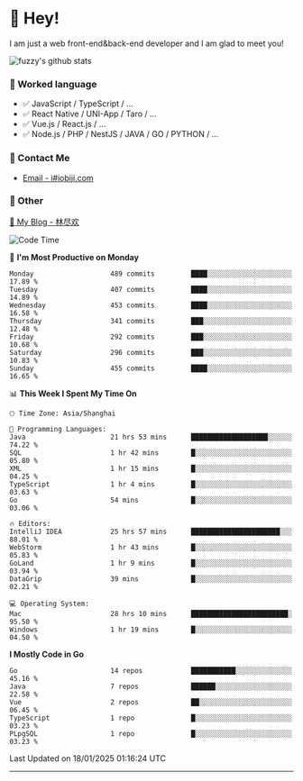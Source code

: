 # 👋 Hey!

I am just a web front-end&back-end developer and I am glad to meet you!

![fuzzy's github stats](https://github-readme-stats.vercel.app/api?username=JaydenForYou&&show_icons=true&&title_color=1abc9c&&icon_color=1abc9c)


### 📝 Worked language

- ✅ JavaScript / TypeScript / ...
- ✅ React Native / UNI-App / Taro / ...
- ✅ Vue.js / React.js / ...
- ✅ Node.js / PHP / NestJS / JAVA / GO / PYTHON / ...

### 📮 Contact Me

- [Email - i#iobiji.com](mailto:i@iobiji.com)


### 🤪 Other

[📌 My Blog - 林尽欢](https://iobiji.com)

<!--START_SECTION:waka-->
![Code Time](http://img.shields.io/badge/Code%20Time-1%2C505%20hrs%2052%20mins-blue)

📅 **I'm Most Productive on Monday** 

```text
Monday                   489 commits         ████░░░░░░░░░░░░░░░░░░░░░   17.89 % 
Tuesday                  407 commits         ████░░░░░░░░░░░░░░░░░░░░░   14.89 % 
Wednesday                453 commits         ████░░░░░░░░░░░░░░░░░░░░░   16.58 % 
Thursday                 341 commits         ███░░░░░░░░░░░░░░░░░░░░░░   12.48 % 
Friday                   292 commits         ███░░░░░░░░░░░░░░░░░░░░░░   10.68 % 
Saturday                 296 commits         ███░░░░░░░░░░░░░░░░░░░░░░   10.83 % 
Sunday                   455 commits         ████░░░░░░░░░░░░░░░░░░░░░   16.65 % 
```


📊 **This Week I Spent My Time On** 

```text
🕑︎ Time Zone: Asia/Shanghai

💬 Programming Languages: 
Java                     21 hrs 53 mins      ███████████████████░░░░░░   74.22 % 
SQL                      1 hr 42 mins        █░░░░░░░░░░░░░░░░░░░░░░░░   05.80 % 
XML                      1 hr 15 mins        █░░░░░░░░░░░░░░░░░░░░░░░░   04.25 % 
TypeScript               1 hr 4 mins         █░░░░░░░░░░░░░░░░░░░░░░░░   03.63 % 
Go                       54 mins             █░░░░░░░░░░░░░░░░░░░░░░░░   03.06 % 

🔥 Editors: 
IntelliJ IDEA            25 hrs 57 mins      ██████████████████████░░░   88.01 % 
WebStorm                 1 hr 43 mins        █░░░░░░░░░░░░░░░░░░░░░░░░   05.83 % 
GoLand                   1 hr 9 mins         █░░░░░░░░░░░░░░░░░░░░░░░░   03.94 % 
DataGrip                 39 mins             █░░░░░░░░░░░░░░░░░░░░░░░░   02.21 % 

💻 Operating System: 
Mac                      28 hrs 10 mins      ████████████████████████░   95.50 % 
Windows                  1 hr 19 mins        █░░░░░░░░░░░░░░░░░░░░░░░░   04.50 % 
```

**I Mostly Code in Go** 

```text
Go                       14 repos            ███████████░░░░░░░░░░░░░░   45.16 % 
Java                     7 repos             ██████░░░░░░░░░░░░░░░░░░░   22.58 % 
Vue                      2 repos             ██░░░░░░░░░░░░░░░░░░░░░░░   06.45 % 
TypeScript               1 repo              █░░░░░░░░░░░░░░░░░░░░░░░░   03.23 % 
PLpgSQL                  1 repo              █░░░░░░░░░░░░░░░░░░░░░░░░   03.23 % 
```




 Last Updated on 18/01/2025 01:16:24 UTC
<!--END_SECTION:waka-->
---
